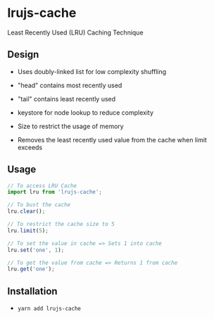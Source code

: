 # lrujs-cache

Least Recently Used (LRU) Caching Technique

## Design

- Uses doubly-linked list for low complexity shuffling

- "head" contains most recently used

- "tail" contains least recently used

- keystore for node lookup to reduce complexity

- Size to restrict the usage of memory

- Removes the least recently used value from the cache when limit exceeds

## Usage

```javascript
// To access LRU Cache
import lru from 'lrujs-cache';

// To bust the cache
lru.clear();

// To restrict the cache size to 5
lru.limit(5);

// To set the value in cache => Sets 1 into cache
lru.set('one', 1);

// To get the value from cache => Returns 1 from cache
lru.get('one');
```

## Installation

* `yarn add lrujs-cache`